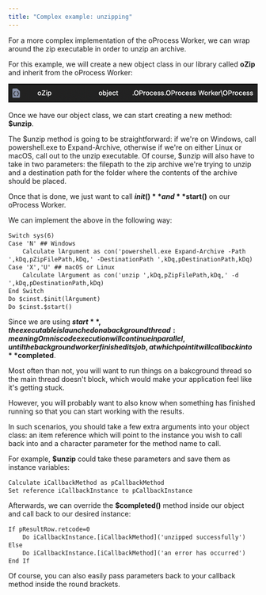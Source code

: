 ```yaml
---
title: "Complex example: unzipping"
---
```


For a more complex implementation of the oProcess Worker, we can wrap around the zip executable in order to unzip an archive.

For this example, we will create a new object class in our library called **oZip** and inherit from the oProcess Worker:

![oZip Object Class](assets/../../../../assets/oprocess_worker_images/oZip.png)

Once we have our object class, we can start creating a new method: **$unzip**.

The $unzip method is going to be straightforward: if we're on Windows, call powershell.exe to Expand-Archive, otherwise if we're on either Linux or macOS, call out to the unzip executable. Of course, $unzip will also have to take in two parameters: the filepath to the zip archive we're trying to unzip and a destination path for the folder where the contents of the archive should be placed.

Once that is done, we just want to call **$init()** and **$start()** on our oProcess Worker.

We can implement the above in the following way:

```omnis
Switch sys(6)
Case 'N' ## Windows
    Calculate lArgument as con('powershell.exe Expand-Archive -Path ',kDq,pZipFilePath,kDq,' -DestinationPath ',kDq,pDestinationPath,kDq)
Case 'X','U' ## macOS or Linux
    Calculate lArgument as con('unzip ',kDq,pZipFilePath,kDq,' -d ',kDq,pDestinationPath,kDq)
End Switch
Do $cinst.$init(lArgument)
Do $cinst.$start()
```

Since we are using **$start**, the executable is launched on a background thread: meaning Omnis code execution will continue in parallel, until the background worker finished its job, at which point it will call back into **$completed**.

Most often than not, you will want to run things on a bakcground thread so the main thread doesn't block, which would make your application feel like it's getting stuck.

However, you will probably want to also know when something has finished running so that you can start working with the results.

In such scenarios, you should take a few extra arguments into your object class: an item reference which will point to the instance you wish to call back into and a character parameter for the method name to call.

For example, **$unzip** could take these parameters and save them as instance variables:

```omnis
Calculate iCallbackMethod as pCallbackMethod
Set reference iCallbackInstance to pCallbackInstance
```

Afterwards, we can override the **$completed()** method inside our object and call back to our desired instance:

```omnis
If pResultRow.retcode=0
    Do iCallbackInstance.[iCallbackMethod]('unzipped successfully')
Else
    Do iCallbackInstance.[iCallbackMethod]('an error has occurred')
End If
```

Of course, you can also easily pass parameters back to your callback method inside the round brackets.